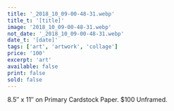 ```yaml
---
title: '_2018_10_09-00-48-31.webp'
title_t: '[title]'
image: '2018_10_09-00-48-31.webp'
not_date: '_2018_10_09-00-48-31.webp'
date_t: '[date]'
tags: ['art', 'artwork', 'collage']
price: '100'
excerpt: 'art'
available: false
print: false
sold: false
---
```



8.5″ x 11″ on Primary Cardstock Paper.
$100 Unframed.

